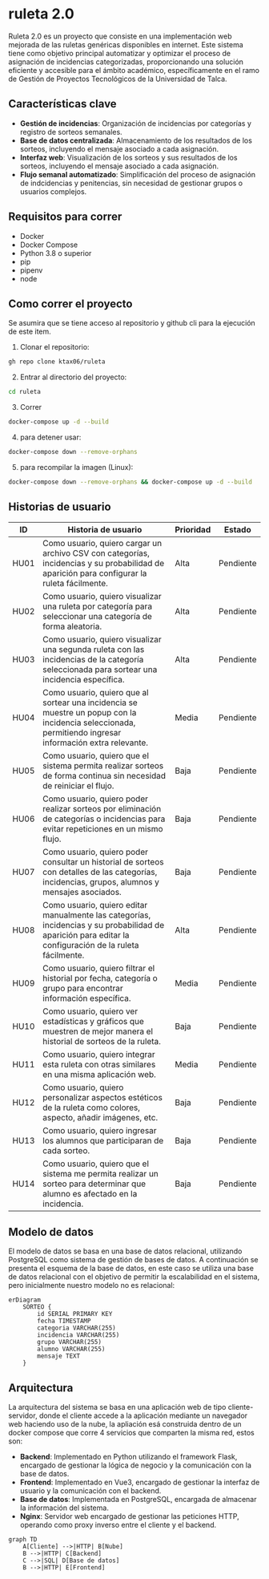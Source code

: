 # ruleta 2.0
Ruleta 2.0 es un proyecto que consiste en una implementación web mejorada de las ruletas genéricas disponibles en internet. Este sistema tiene como objetivo principal automatizar y optimizar el proceso de asignación de incidencias categorizadas, proporcionando una solución eficiente y accesible para el ámbito académico, específicamente en el ramo de Gestión de Proyectos Tecnológicos de la Universidad de Talca.

## Características clave
- **Gestión de incidencias**: Organización de incidencias por categorías y registro de sorteos semanales.
- **Base de datos centralizada**: Almacenamiento de los resultados de los sorteos, incluyendo el mensaje asociado a cada asignación.
- **Interfaz web**: Visualización de los sorteos y sus resultados de los sorteos, incluyendo el mensaje asociado a cada asignación.
- **Flujo semanal automatizado**: Simplificación del proceso de asignación de indcidencias y penitencias, sin necesidad de gestionar grupos o usuarios complejos.

## Requisitos para correr
- Docker
- Docker Compose
- Python 3.8 o superior
- pip
- pipenv
- node
## Como correr el proyecto
Se asumira que se tiene acceso al repositorio y github cli para la ejecución
de este item.
1. Clonar el repositorio:
```bash
gh repo clone ktax06/ruleta
```
2. Entrar al directorio del proyecto:
```bash
cd ruleta
```
3. Correr
```bash
docker-compose up -d --build
```
4. para detener usar:
```bash
docker-compose down --remove-orphans
```
5. para recompilar la imagen (Linux):
```bash
docker-compose down --remove-orphans && docker-compose up -d --build
```

## Historias de usuario
| ID | Historia de usuario | Prioridad | Estado |
|----|---------------------|-----------|--------|
| HU01  | Como usuario, quiero cargar un archivo CSV con categorías, incidencias y su probabilidad de aparición para configurar la ruleta fácilmente. | Alta | Pendiente |
| HU02  | Como usuario, quiero visualizar una ruleta por categoría para seleccionar una categoría de forma aleatoria. | Alta | Pendiente |
| HU03  | Como usuario, quiero visualizar una segunda ruleta con las incidencias de la categoría seleccionada para sortear una incidencia específica. | Alta | Pendiente |
| HU04  | Como usuario, quiero que al sortear una incidencia se muestre un popup con la incidencia seleccionada, permitiendo ingresar información extra relevante. | Media | Pendiente |
| HU05  | Como usuario, quiero que el sistema permita realizar sorteos de forma continua sin necesidad de reiniciar el flujo. | Baja | Pendiente |
| HU06  | Como usuario, quiero poder realizar sorteos por eliminación de categorías o incidencias para evitar repeticiones en un mismo flujo. | Baja | Pendiente |
| HU07  | Como usuario, quiero poder consultar un historial de sorteos con detalles de las categorías, incidencias, grupos, alumnos y mensajes asociados. | Baja | Pendiente |
| HU08  | Como usuario, quiero editar manualmente las categorías, incidencias y su probabilidad de aparición para editar la configuración de la ruleta fácilmente. | Alta | Pendiente |
| HU09  | Como usuario, quiero filtrar el historial por fecha, categoría o grupo para encontrar información específica. | Media | Pendiente |
| HU10  | Como usuario, quiero ver estadísticas y gráficos que muestren de mejor manera el historial de sorteos de la ruleta. | Baja | Pendiente |
| HU11  | Como usuario, quiero integrar esta ruleta con otras similares en una misma aplicación web. | Media | Pendiente |
| HU12  | Como usuario, quiero personalizar aspectos estéticos de la ruleta como colores, aspecto, añadir imágenes, etc. | Baja | Pendiente |
| HU13  | Como usuario, quiero ingresar los alumnos que participaran de cada sorteo. | Baja | Pendiente |
| HU14  | Como usuario, quiero que el sistema me permita realizar un sorteo  para determinar que alumno es afectado en la incidencia. | Baja | Pendiente |

## Modelo de datos
El modelo de datos se basa en una base de datos relacional, utilizando PostgreSQL como sistema de gestión de bases de datos. A continuación se presenta el esquema de la base de datos, en este caso se utiliza una base de datos relacional con el objetivo de permitir la escalabilidad en el sistema, pero inicialmente nuestro modelo no es relacional:

```mermaid
erDiagram
    SORTEO {
        id SERIAL PRIMARY KEY
        fecha TIMESTAMP
        categoria VARCHAR(255) 
        incidencia VARCHAR(255) 
        grupo VARCHAR(255) 
        alumno VARCHAR(255) 
        mensaje TEXT
    }

```

## Arquitectura
La arquitectura del sistema se basa en una aplicación web de tipo cliente-servidor, donde el cliente accede a la aplicación mediante un navegador web haciendo uso de la nube, la apliación esá construida dentro de un docker compose que corre 4 servicios que comparten la misma red, estos son:
- **Backend**: Implementado en Python utilizando el framework Flask, encargado de gestionar la lógica de negocio y la comunicación con la base de datos.
- **Frontend**: Implementado en Vue3, encargado de gestionar la interfaz de usuario y la comunicación con el backend.
- **Base de datos**: Implementada en PostgreSQL, encargada de almacenar la información del sistema.
- **Nginx**: Servidor web encargado de gestionar las peticiones HTTP, operando como proxy inverso entre el cliente y el backend.

```mermaid
graph TD
    A[Cliente] -->|HTTP| B[Nube]
    B -->|HTTP| C[Backend]
    C -->|SQL| D[Base de datos]
    B -->|HTTP| E[Frontend]
```


